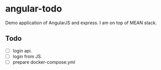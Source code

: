 # angular-todo

Demo application of AngularJS and express.
I am on top of MEAN stack.

## Todo

- [ ] login api.
- [ ] login from JS.
- [ ] prepare docker-compose.yml
